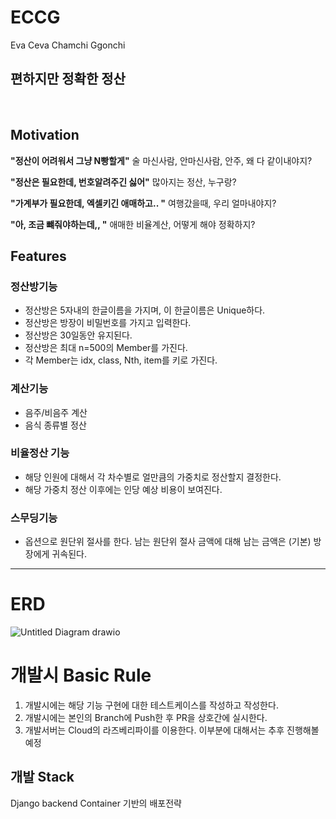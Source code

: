 # ECCG
Eva Ceva Chamchi Ggonchi

## 편하지만 정확한 정산

<br/>

## Motivation
__"정산이 어려워서 그냥 N빵할게"__
술 마신사람, 안마신사람, 안주, 왜 다 같이내야지?

__"정산은 필요한데, 번호알려주긴 싫어"__
많아지는 정산, 누구랑?

__"가계부가 필요한데, 엑셀키긴 애매하고.. "__
여행갔을때, 우리 얼마내야지?


__"아, 조금 뺴줘야하는데,, "__
애매한 비율계산, 어떻게 해야 정확하지? 



## Features

### 정산방기능 
- 정산방은 5자내의 한글이름을 가지며, 이 한글이름은 Unique하다.
- 정산방은 방장이 비밀번호를 가지고 입력한다.
- 정산방은 30일동안 유지된다.
- 정산방은 최대 n=500의 Member를 가진다.
- 각 Member는 idx, class, Nth, item를 키로 가진다.


### 계산기능
- 음주/비음주 계산
- 음식 종류별 정산

### 비율정산 기능
- 해당 인원에 대해서 각 차수별로 얼만큼의 가중치로 정산할지 결정한다.
- 해당 가중치 정산 이후에는 인당 예상 비용이 보여진다.

### 스무딩기능
- 옵션으로 원단위 절사를 한다. 남는 원단위 절사 금액에 대해 남는 금액은 (기본) 방장에게 귀속된다. 


---
# ERD
![Untitled Diagram drawio](https://user-images.githubusercontent.com/26621246/175757681-f5649581-41ae-44a0-b4c9-0f7d921a7de1.svg)




# 개발시 Basic Rule

1) 개발시에는 해당 기능 구현에 대한 테스트케이스를 작성하고 작성한다.
2) 개발시에는 본인의 Branch에 Push한 후 PR을 상호간에 실시한다. 
3) 개발서버는 Cloud의 라즈베리파이를 이용한다. 이부분에 대해서는 추후 진행해볼 예정

## 개발 Stack
Django backend
Container 기반의 배포전략
